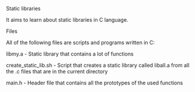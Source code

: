 Static libraries

It aims to learn about static libraries in C language.

Files

All of the following files are scripts and programs written in C:

libmy.a - Static library that contains a lot of functions

create_static_lib.sh - Script that creates a static library called liball.a from all the .c files that are in the current directory

main.h - Header file that contains all the prototypes of the used functions
